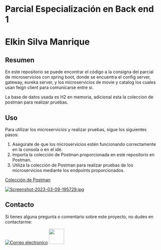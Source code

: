 # Parcial Especialización en Back end 1

# Elkin Silva Manrique

## Resumen

En este repositorio se puede encontrar el código a la consigna del parcial de microservicios con spring boot, donde se
encuentra el
config server, gateway, eureka server, y los microservicios de movie y catalog los cuales usan feign client para
comunicarse entre si.

La base de datos usada es H2 en memoria, adicional esta la coleccion de postman para realizar pruebas.

## Uso

Para utilizar los microservicios y realizar pruebas, sigue los siguientes pasos:

1. Asegúrate de que los microservicios estén funcionando correctamente en la consola o en el ide.
2. Importa la colección de Postman proporcionada en este repositorio en Postman.
3. Utiliza la colección de Postman para realizar pruebas de los microservicios mediante los endpoints proporcionados.

[Colección de Postman](./Parcial-microservicios-elkin-silva.postman_collection.json)

[![Screenshot-2023-03-09-195729.jpg](https://i.postimg.cc/yx6cdpDn/Screenshot-2023-03-09-195729.jpg)](https://postimg.cc/CBtzrNHf)

## Contacto

Si tienes alguna pregunta o comentario sobre este proyecto, no dudes en contactarme:

[![Correo electronico](https://ssl.gstatic.com/ui/v1/icons/mail/rfr/logo_gmail_lockup_dark_1x_r5.png)](mailto:elkinsilvamanrique@gmail.com)
[<img src="https://cdn-icons-png.flaticon.com/512/174/174857.png" width="50" height="50">](https://www.linkedin.com/in/elkinssm/)


